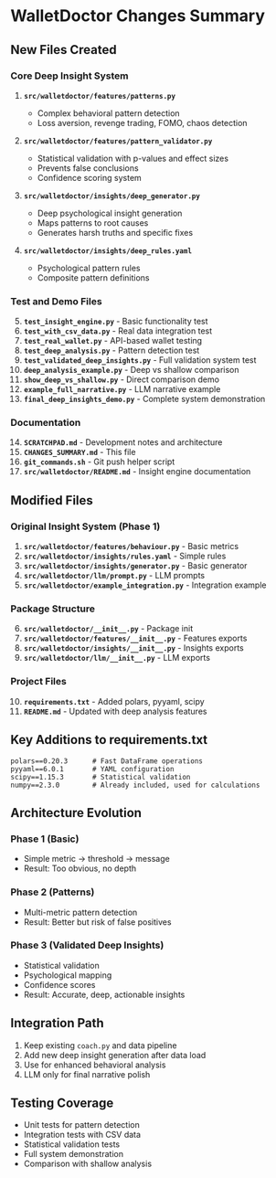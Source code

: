# WalletDoctor Changes Summary

## New Files Created

### Core Deep Insight System
1. **`src/walletdoctor/features/patterns.py`**
   - Complex behavioral pattern detection
   - Loss aversion, revenge trading, FOMO, chaos detection

2. **`src/walletdoctor/features/pattern_validator.py`**
   - Statistical validation with p-values and effect sizes
   - Prevents false conclusions
   - Confidence scoring system

3. **`src/walletdoctor/insights/deep_generator.py`**
   - Deep psychological insight generation
   - Maps patterns to root causes
   - Generates harsh truths and specific fixes

4. **`src/walletdoctor/insights/deep_rules.yaml`**
   - Psychological pattern rules
   - Composite pattern definitions

### Test and Demo Files
5. **`test_insight_engine.py`** - Basic functionality test
6. **`test_with_csv_data.py`** - Real data integration test
7. **`test_real_wallet.py`** - API-based wallet testing
8. **`test_deep_analysis.py`** - Pattern detection test
9. **`test_validated_deep_insights.py`** - Full validation system test
10. **`deep_analysis_example.py`** - Deep vs shallow comparison
11. **`show_deep_vs_shallow.py`** - Direct comparison demo
12. **`example_full_narrative.py`** - LLM narrative example
13. **`final_deep_insights_demo.py`** - Complete system demonstration

### Documentation
14. **`SCRATCHPAD.md`** - Development notes and architecture
15. **`CHANGES_SUMMARY.md`** - This file
16. **`git_commands.sh`** - Git push helper script
17. **`src/walletdoctor/README.md`** - Insight engine documentation

## Modified Files

### Original Insight System (Phase 1)
1. **`src/walletdoctor/features/behaviour.py`** - Basic metrics
2. **`src/walletdoctor/insights/rules.yaml`** - Simple rules
3. **`src/walletdoctor/insights/generator.py`** - Basic generator
4. **`src/walletdoctor/llm/prompt.py`** - LLM prompts
5. **`src/walletdoctor/example_integration.py`** - Integration example

### Package Structure
6. **`src/walletdoctor/__init__.py`** - Package init
7. **`src/walletdoctor/features/__init__.py`** - Features exports
8. **`src/walletdoctor/insights/__init__.py`** - Insights exports
9. **`src/walletdoctor/llm/__init__.py`** - LLM exports

### Project Files
10. **`requirements.txt`** - Added polars, pyyaml, scipy
11. **`README.md`** - Updated with deep analysis features

## Key Additions to requirements.txt
```
polars==0.20.3      # Fast DataFrame operations
pyyaml==6.0.1       # YAML configuration
scipy==1.15.3       # Statistical validation
numpy==2.3.0        # Already included, used for calculations
```

## Architecture Evolution

### Phase 1 (Basic)
- Simple metric → threshold → message
- Result: Too obvious, no depth

### Phase 2 (Patterns)  
- Multi-metric pattern detection
- Result: Better but risk of false positives

### Phase 3 (Validated Deep Insights)
- Statistical validation
- Psychological mapping
- Confidence scores
- Result: Accurate, deep, actionable insights

## Integration Path

1. Keep existing `coach.py` and data pipeline
2. Add new deep insight generation after data load
3. Use for enhanced behavioral analysis
4. LLM only for final narrative polish

## Testing Coverage

- Unit tests for pattern detection
- Integration tests with CSV data
- Statistical validation tests
- Full system demonstration
- Comparison with shallow analysis 